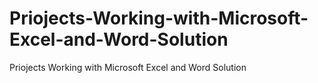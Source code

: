 # Priojects-Working-with-Microsoft-Excel-and-Word-Solution
Priojects Working with Microsoft Excel and Word Solution
